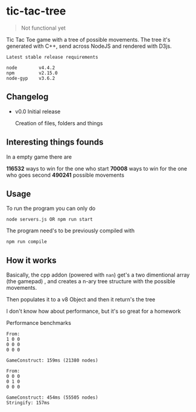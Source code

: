 # tic-tac-tree

> Not functional yet

Tic Tac Toe game with a tree of possible movements.
The tree it's generated with C++, send across NodeJS and rendered with D3js.

	Latest stable release requirements

	node		v4.4.2
	npm 		v2.15.0
	node-gyp	v3.6.2

## Changelog ##

- v0.0 Initial release

	Creation of files, folders and things

## Interesting things founds ##
In a empty game there are

**116532** ways to win for the one who start
**70008**  ways to win for the one who goes second
**490241** possible movements

## Usage ##

To run the program you can only do 

	node servers.js OR npm run start

The program need's to be previously compiled with

	npm run compile

## How it works ##

Basically, the cpp addon (powered with `nan`) get's a two dimentional array (the gamepad) , and creates a n-ary tree structure with the possible movements.

Then populates it to a v8 Object and then it return's the tree

I don't know how about performance, but it's so great for a homework

Performance benchmarks

```
From:
1 0 0
0 0 0
0 0 0

GameConstruct: 159ms (21380 nodes)
```

```
From:
0 0 0
0 1 0
0 0 0

GameConstruct: 454ms (55505 nodes)
Stringify: 157ms

```
